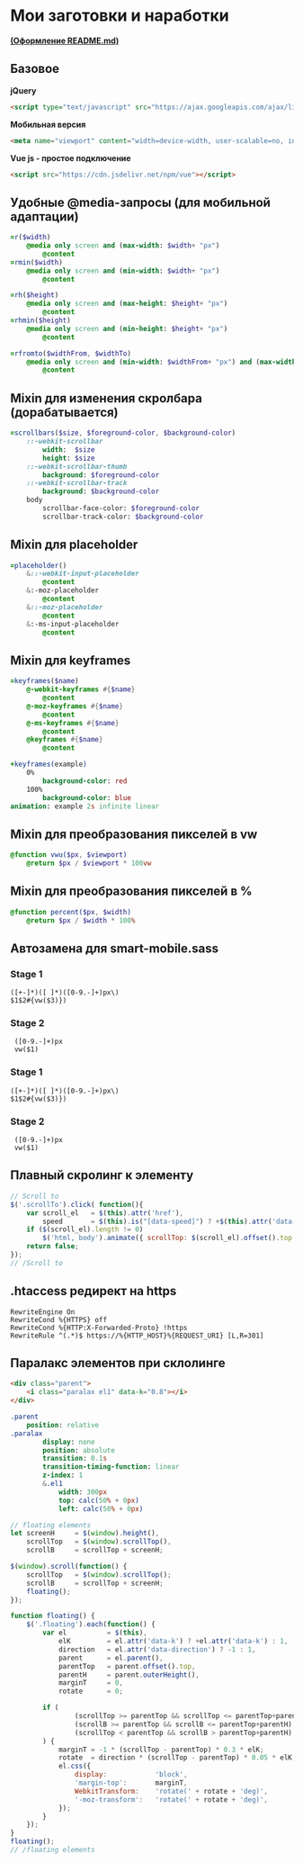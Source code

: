 # Мои заготовки и наработки
<a href="https://gist.github.com/fvcproductions/1bfc2d4aecb01a834b46" target="_blank">**(Оформление README.md)**</a>

## Базовое
**jQuery**
```HTML
<script type="text/javascript" src="https://ajax.googleapis.com/ajax/libs/jquery/1/jquery.min.js"></script>
```

**Мобильная версия**
```HTML
<meta name="viewport" content="width=device-width, user-scalable=no, initial-scale=1.0, maximum-scale=1.0, minimum-scale=1.0">
```

**Vue js - простое подключение**
```HTML
<script src="https://cdn.jsdelivr.net/npm/vue"></script>
```


## Удобные @media-запросы (для мобильной адаптации)
```SASS
=r($width)
	@media only screen and (max-width: $width+ "px")
		@content
=rmin($width)
	@media only screen and (min-width: $width+ "px")
		@content

=rh($height)
	@media only screen and (max-height: $height+ "px")
		@content
=rhmin($height)
	@media only screen and (min-height: $height+ "px")
		@content

=rfromto($widthFrom, $widthTo)
	@media only screen and (min-width: $widthFrom+ "px") and (max-width: $widthTo+ "px")
		@content
```


## Mixin для изменения скролбара (дорабатывается)
```SASS
=scrollbars($size, $foreground-color, $background-color)
	::-webkit-scrollbar
		width:  $size
		height: $size
	::-webkit-scrollbar-thumb
		background: $foreground-color
	::-webkit-scrollbar-track
		background: $background-color
	body
		scrollbar-face-color: $foreground-color
		scrollbar-track-color: $background-color
```


## Mixin для placeholder
```SASS
=placeholder()
	&::-webkit-input-placeholder
		@content
	&:-moz-placeholder
		@content
	&::-moz-placeholder
		@content
	&:-ms-input-placeholder
		@content
```


## Mixin для keyframes
```SASS
=keyframes($name)
	@-webkit-keyframes #{$name}
		@content
	@-moz-keyframes #{$name}
		@content
	@-ms-keyframes #{$name}
		@content
	@keyframes #{$name}
		@content

+keyframes(example)
	0%
		background-color: red
	100%
		background-color: blue
animation: example 2s infinite linear
```


## Mixin для преобразования пикселей в vw
```SASS
@function vwu($px, $viewport)
	@return $px / $viewport * 100vw
```


## Mixin для преобразования пикселей в %
```SASS
@function percent($px, $width)
	@return $px / $width * 100%
```


## Автозамена для smart-mobile.sass
### Stage 1
```
([+-]*)([ ]*)([0-9.-]+)px\)
$1$2#{vw($3)})
```
### Stage 2
```
 ([0-9.-]+)px
 vw($1)
```


### Stage 1
```
([+-]*)([ ]*)([0-9.-]+)px\)
$1$2#{vw($3)})
```
### Stage 2
```
 ([0-9.-]+)px
 vw($1)
```


## Плавный скролинг к элементу
```javascript
// Scroll to
$('.scrollTo').click( function(){
	var scroll_el	= $(this).attr('href'),
		speed		= $(this).is("[data-speed]") ? +$(this).attr('data-speed') : 500;
	if ($(scroll_el).length != 0)
		$('html, body').animate({ scrollTop: $(scroll_el).offset().top }, speed);
	return false;
});
// /Scroll to
```

## .htaccess редирект на https
```
RewriteEngine On
RewriteCond %{HTTPS} off
RewriteCond %{HTTP:X-Forwarded-Proto} !https
RewriteRule ^(.*)$ https://%{HTTP_HOST}%{REQUEST_URI} [L,R=301]
```

## Паралакс элементов при склолинге
```HTML
<div class="parent">
	<i class="paralax el1" data-k="0.8"></i>
</div>
```
```SASS
.parent
	position: relative
.paralax
		display: none
		position: absolute
		transition: 0.1s
		transition-timing-function: linear
		z-index: 1
		&.el1
			width: 300px
			top: calc(50% + 0px)
			left: calc(50% + 0px)
```
```javascript
// floating elements
let screenH		= $(window).height(),
	scrollTop	= $(window).scrollTop(),
	scrollB		= scrollTop + screenH;

$(window).scroll(function() {
	scrollTop	= $(window).scrollTop();
	scrollB		= scrollTop + screenH;
	floating();
});

function floating() {
	$('.floating').each(function() {
		var el			= $(this),
			elK			= el.attr('data-k') ? +el.attr('data-k') : 1,
			direction	= el.attr('data-direction') ? -1 : 1,
			parent		= el.parent(),
			parentTop	= parent.offset().top,
			parentH		= parent.outerHeight(),
			marginT		= 0,
			rotate		= 0;

		if (
				(scrollTop >= parentTop && scrollTop <= parentTop+parentH) ||
				(scrollB >= parentTop && scrollB <= parentTop+parentH) ||
				(scrollTop < parentTop && scrollB > parentTop+parentH)
		) {
			marginT	= -1 * (scrollTop - parentTop) * 0.3 * elK;
			rotate	= direction * (scrollTop - parentTop) * 0.05 * elK;
			el.css({
				display:			'block',
				'margin-top':		marginT,
				WebkitTransform:	'rotate(' + rotate + 'deg)',
				'-moz-transform':	'rotate(' + rotate + 'deg)',
			});
		}
	});
}
floating();
// /floating elements
```